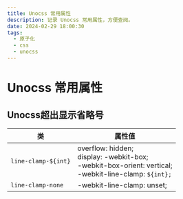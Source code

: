 ```yaml
---
title: Unocss 常用属性
description: 记录 Unocss 常用属性，方便查阅。
date: 2024-02-29 18:00:30
tags:
  - 原子化
  - css
  - unocss
---
```

# Unocss 常用属性

## Unocss超出显示省略号

| **类**              | **属性值**                                                   |
| ------------------- | ------------------------------------------------------------ |
| `line-clamp-${int}` | overflow: hidden;<br/>display: -webkit-box;<br/>-webkit-box-orient: vertical;<br/>-webkit-line-clamp: `${int};` |
| `line-clamp-none`   | -webkit-line-clamp: unset;                                   |

